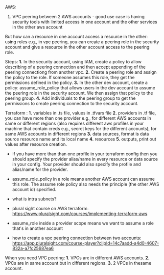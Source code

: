 AWS:

1. VPC peering between 2 AWS accounts - good use case is having security tools with limited access in one account and the other services in the other aws account

But how can a resource in one account access a resource in the other: using roles e.g., in vpc peering, you can create a peering role in the security account and give a resource in the other account access to the peering role.

Steps:
**1.** In the security account, using IAM, create a policy to allow describing of a peering connection and then accept appending of the peering connectiong from another vpc.
**2.** Create a peering role and assign the policy to the role. If someone assumes this role, they get the permissions defined in the policy.
**3.** In the other dev account, create a policy: assume_role_policy that allows users in the dev account to assume the peering role in the security account. We then assign that policy to the peering group.
**4.** Add individuals to the peering group to get the permissions to create peering connection to the security account.

Terraform :
**1.** variables in .ts file, values in .tfvars file
**2.** providers in .tf file, you can have more than one provider e.g., for different AWS accounts in same or different regions (also requires different aws profiles in your machine that contain creds e.g., secret keys for the different accounts), for same AWS accounts in different regions
**3.** data sources, format is data source resource name and its local name
**4.** resources
**5.** outputs, print out values after resource creation.

-   If you have more than than one profile in your terraform config then you should specify the provider alias/name in every resource or data source in your config. Your provider should also specify the profile and alias/name for the provider.
-   assume_role_policy in a role means another AWS account can assume this role. The assume role policy also needs the principle (the other AWS account id) specified.

-   what is intra subnets?
-   plural sight course on AWS terraform: https://www.pluralsight.com/courses/implementing-terraform-aws
-   assume_role inside a provider scope means we want to assume a role that's in another account
-   how to create a vpc peering connection between two accounts: https://app.pluralsight.com/course-player?clipId=14c7aadd-a4d0-4607-832a-a7fc25687ea6

When you need VPC peering:
**1.** VPCs are in different AWS accounts.
**2.** VPCs are in same account but in different regions.
**3.** 2 VPCs in thesame account.
